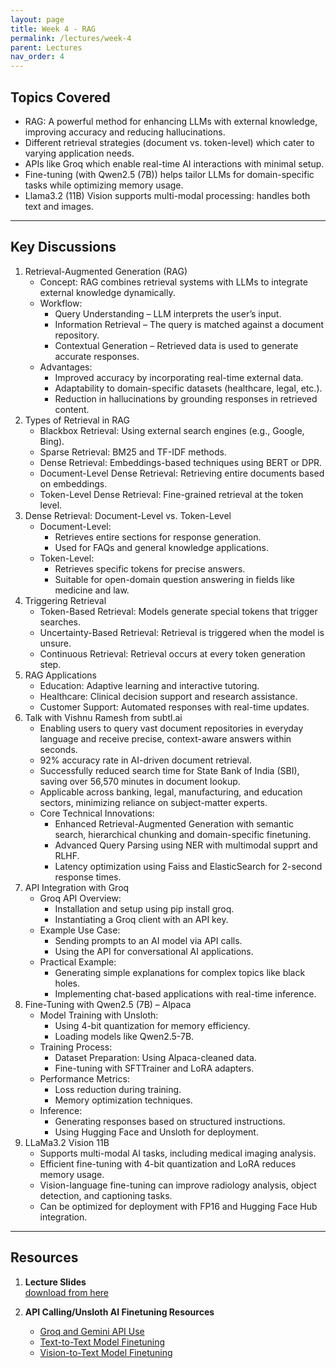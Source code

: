 ```yaml
---
layout: page
title: Week 4 - RAG
permalink: /lectures/week-4
parent: Lectures
nav_order: 4
---
```


## Topics Covered
- RAG: A powerful method for enhancing LLMs with external knowledge, improving accuracy and reducing hallucinations.
- Different retrieval strategies (document vs. token-level) which cater to varying application needs.
- APIs like Groq which enable real-time AI interactions with minimal setup.
- Fine-tuning (with Qwen2.5 (7B)) helps tailor LLMs for domain-specific tasks while optimizing memory usage.
-  Llama3.2 (11B) Vision supports multi-modal processing: handles both text and images.

---

## Key Discussions

1. Retrieval-Augmented Generation (RAG)
    - Concept: RAG combines retrieval systems with LLMs to integrate external knowledge dynamically.
    - Workflow:
        - Query Understanding – LLM interprets the user’s input.
        - Information Retrieval – The query is matched against a document repository.
        - Contextual Generation – Retrieved data is used to generate accurate responses.
    - Advantages:
        - Improved accuracy by incorporating real-time external data.
        - Adaptability to domain-specific datasets (healthcare, legal, etc.).
        - Reduction in hallucinations by grounding responses in retrieved content.
2. Types of Retrieval in RAG
    - Blackbox Retrieval: Using external search engines (e.g., Google, Bing).
    - Sparse Retrieval: BM25 and TF-IDF methods.
    - Dense Retrieval: Embeddings-based techniques using BERT or DPR.
    - Document-Level Dense Retrieval: Retrieving entire documents based on embeddings.
    - Token-Level Dense Retrieval: Fine-grained retrieval at the token level.
3. Dense Retrieval: Document-Level vs. Token-Level
    - Document-Level:
        - Retrieves entire sections for response generation.
        - Used for FAQs and general knowledge applications.
    - Token-Level:
        - Retrieves specific tokens for precise answers.
        - Suitable for open-domain question answering in fields like medicine and law.
4. Triggering Retrieval
    - Token-Based Retrieval: Models generate special tokens that trigger searches.
    - Uncertainty-Based Retrieval: Retrieval is triggered when the model is unsure.
    - Continuous Retrieval: Retrieval occurs at every token generation step.
5. RAG Applications
    - Education: Adaptive learning and interactive tutoring.
    - Healthcare: Clinical decision support and research assistance.
    - Customer Support: Automated responses with real-time updates.
6. Talk with Vishnu Ramesh from subtl.ai
    - Enabling users to query vast document repositories in everyday language and receive precise, context-aware answers within seconds.
    - 92% accuracy rate in AI-driven document retrieval.
    - Successfully reduced search time for State Bank of India (SBI), saving over 56,570 minutes in document lookup.
    - Applicable across banking, legal, manufacturing, and education sectors, minimizing reliance on subject-matter experts.
    - Core Technical Innovations:
        - Enhanced Retrieval-Augmented Generation with semantic search, hierarchical chunking and domain-specific finetuning.
        - Advanced Query Parsing using NER with multimodal supprt and RLHF.
        - Latency optimization using Faiss and ElasticSearch for 2-second response times.
7. API Integration with Groq
    - Groq API Overview:
        - Installation and setup using pip install groq.
        - Instantiating a Groq client with an API key.
    - Example Use Case:
        - Sending prompts to an AI model via API calls.
        - Using the API for conversational AI applications.
    - Practical Example:
        - Generating simple explanations for complex topics like black holes.
        - Implementing chat-based applications with real-time inference.
8. Fine-Tuning with Qwen2.5 (7B) – Alpaca
    - Model Training with Unsloth:
        - Using 4-bit quantization for memory efficiency.
        - Loading models like Qwen2.5-7B.
    - Training Process:
        - Dataset Preparation: Using Alpaca-cleaned data.
        - Fine-tuning with SFTTrainer and LoRA adapters.
    - Performance Metrics:
        - Loss reduction during training.
        - Memory optimization techniques.
    - Inference:
        - Generating responses based on structured instructions.
        - Using Hugging Face and Unsloth for deployment.
9. LLaMa3.2 Vision 11B
    - Supports multi-modal AI tasks, including medical imaging analysis.
    - Efficient fine-tuning with 4-bit quantization and LoRA reduces memory usage.
    - Vision-language fine-tuning can improve radiology analysis, object detection, and captioning tasks.
    - Can be optimized for deployment with FP16 and Hugging Face Hub integration.

---

## Resources

1. **Lecture Slides**  
   [download from here](https://github.com/ApplicationsOfLanguageModels/course-website-S2025/blob/main/assets/%20slides/2025-01-20.pdf)

2. **API Calling/Unsloth AI Finetuning Resources**  
    - [Groq and Gemini API Use](https://colab.research.google.com/drive/1nSSBQC364cSlsrGT9va-6ogMiURFX8jX?usp=sharing)
    - [Text-to-Text Model Finetuning](https://colab.research.google.com/github/unslothai/notebooks/blob/main/nb/Qwen2.5_(7B)-Alpaca.ipynb)
    - [Vision-to-Text Model Finetuning](https://colab.research.google.com/github/unslothai/notebooks/blob/main/nb/Llama3.2_(11B)-Vision.ipynb)

